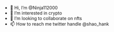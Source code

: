 - 👋 Hi, I’m @Ninja112000
- 👀 I’m interested in crypto
- 💞️ I’m looking to collaborate on nfts
- 📫 How to reach me twitter handle @shao_hank

<!---
Ninja112000/Ninja112000 is a ✨ special ✨ repository because its `README.md` (this file) appears on your GitHub profile.
You can click the Preview link to take a look at your changes.
--->
